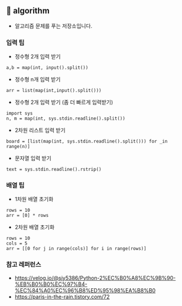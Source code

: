 ## 🌈 algorithm
* 알고리즘 문제를 푸는 저장소입니다.
 
### 입력 팁
* 정수형 2개 입력 받기
~~~
a,b = map(int, input().split())
~~~
* 정수형 n개 입력 받기
~~~
arr = list(map(int,input().split()))
~~~
* 정수형 2개 입력 받기 (좀 더 빠르게 입력받기)
~~~
import sys
n, m = map(int, sys.stdin.readline().split())
~~~
* 2차원 리스트 입력 받기
~~~
board = [list(map(int, sys.stdin.readline().split())) for _in range(n)]
~~~
* 문자열 입력 받기
~~~
text = sys.stdin.readline().rstrip()
~~~

### 배열 팁
* 1차원 배열 초기화
~~~
rows = 10
arr = [0] * rows
~~~
* 2차원 배열 초기화
~~~
rows = 10
cols = 5
arr = [[0 for j in range(cols)] for i in range(rows)]
~~~


### 참고 레퍼런스
* https://velog.io/@sjy5386/Python-2%EC%B0%A8%EC%9B%90-%EB%B0%B0%EC%97%B4-%EC%84%A0%EC%96%B8%ED%95%98%EA%B8%B0
* https://paris-in-the-rain.tistory.com/72
